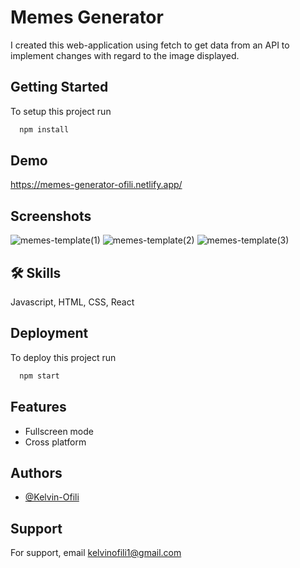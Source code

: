 
# Memes Generator

I created this web-application using fetch to get data from an API to implement changes with regard to the image displayed.

## Getting Started

To setup this project run

```bash
  npm install 
```
    
## Demo

https://memes-generator-ofili.netlify.app/


## Screenshots
![memes-template(1)](https://user-images.githubusercontent.com/67562437/184837119-820b6db1-57a1-4714-8791-352b3cc7ae7a.png)
![memes-template(2)](https://user-images.githubusercontent.com/67562437/184837272-5dc50466-2641-4d79-af94-59b04c927563.png)
![memes-template(3)](https://user-images.githubusercontent.com/67562437/184837427-f8000a12-d8b3-4c93-94c0-a69df65ae3e2.png)




## 🛠 Skills
Javascript, HTML, CSS, React

## Deployment

To deploy this project run

```bash
  npm start
```


## Features

- Fullscreen mode
- Cross platform


## Authors

- [@Kelvin-Ofili](https://github.com/Kelvin-Ofili)


## Support

For support, email kelvinofili1@gmail.com

